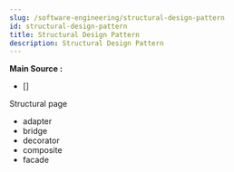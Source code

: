 ```yaml
---
slug: /software-engineering/structural-design-pattern
id: structural-design-pattern
title: Structural Design Pattern
description: Structural Design Pattern
---
```


**Main Source :**

- []

Structural page

- adapter
- bridge
- decorator
- composite
- facade
